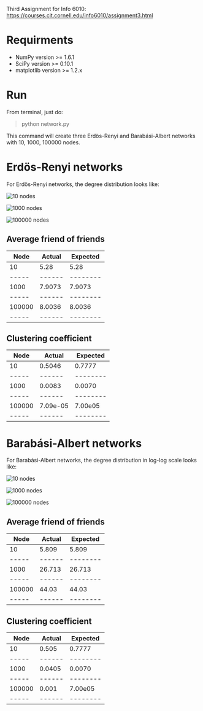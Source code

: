 Third Assignment for Info 6010: https://courses.cit.cornell.edu/info6010/assignment3.html

Requirments
===

* NumPy version >= 1.6.1
* SciPy version >= 0.10.1
* matplotlib version >= 1.2.x

Run
===

From terminal, just do:

> python network.py

This command will create three Erdös-Renyi and Barabási-Albert networks with
10, 1000, 100000 nodes.

Erdös-Renyi networks
===

For Erdös-Renyi networks, the degree distribution looks like:

![10 nodes](https://raw.github.com/saeed-abdullah/info-6010-assignment-3/master/images/erdos_renyi_10_nodes.png "Erdös-Renyi network with 10 nodes")

![1000 nodes](https://raw.github.com/saeed-abdullah/info-6010-assignment-3/master/images/erdos_renyi_1000_nodes.png "Erdös-Renyi network with 1000 nodes")

![100000 nodes](https://raw.github.com/saeed-abdullah/info-6010-assignment-3/master/images/erdos_renyi_100000_nodes.png "Erdös-Renyi network with 100000 nodes")


Average friend of friends
----

| Node  | Actual | Expected |
| ----- | ------ | -------- |
| 10    |  5.28  |   5.28   |
| ----- | ------ | -------- |
| 1000  | 7.9073 | 7.9073 |
| ----- | ------ | -------- |
|100000 | 8.0036 | 8.0036 |
| ----- | ------ | -------- |

Clustering coefficient
---

| Node  | Actual | Expected |
| ----- | ------ | -------- |
|  10   | 0.5046 | 0.7777   |
| ----- | ------ | -------- |
| 1000  | 0.0083 | 0.0070  |
| ----- | ------ | -------- |
| 100000 |7.09e-05 | 7.00e05 |
| ----- | ------ | -------- |

Barabási-Albert networks
===

For Barabási-Albert networks, the degree distribution in log-log scale looks like:

![10 nodes](https://raw.github.com/saeed-abdullah/info-6010-assignment-3/master/images/barbasi_albert_10_nodes.png "Barabási-Albert network with 10 nodes")

![1000 nodes](https://raw.github.com/saeed-abdullah/info-6010-assignment-3/master/images/barbasi_albert_1000_nodes.png "Barabási-Albert network with 1000 nodes")

![100000 nodes](https://raw.github.com/saeed-abdullah/info-6010-assignment-3/master/images/barbasi_albert_100000_nodes.png "Barabási-Albert network with 100000 nodes")


Average friend of friends
----

| Node  | Actual | Expected |
| ----- | ------ | -------- |
| 10    |  5.809 |   5.809  |
| ----- | ------ | -------- |
| 1000  | 26.713 | 26.713  |
| ----- | ------ | -------- |
|100000 | 44.03 | 44.03 |
| ----- | ------ | -------- |

Clustering coefficient
---

| Node  | Actual | Expected |
| ----- | ------ | -------- |
|  10   | 0.505  | 0.7777   |
| ----- | ------ | -------- |
| 1000  | 0.0405 | 0.0070  |
| ----- | ------ | -------- |
| 100000 | 0.001 | 7.00e05 |
| ----- | ------ | -------- |


